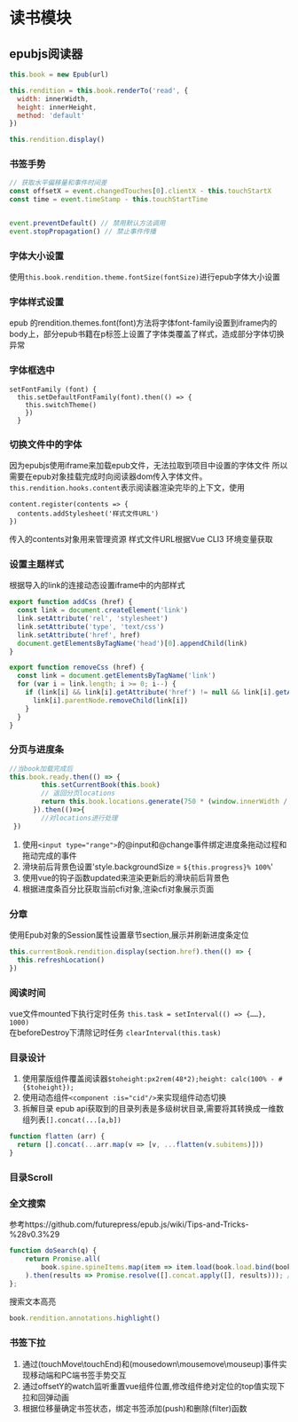 # 读书模块
## epubjs阅读器
```javascript
this.book = new Epub(url)

this.rendition = this.book.renderTo('read', {
  width: innerWidth,
  height: innerHeight,
  method: 'default'
})

this.rendition.display()
```

### 书签手势
```js
// 获取水平偏移量和事件时间差
const offsetX = event.changedTouches[0].clientX - this.touchStartX
const time = event.timeStamp - this.touchStartTime


event.preventDefault() // 禁用默认方法调用        
event.stopPropagation() // 禁止事件传播
```

### 字体大小设置
使用`this.book.rendition.theme.fontSize(fontSize)`进行epub字体大小设置

### 字体样式设置
epub 的rendition.themes.font(font)方法将字体font-family设置到iframe内的body上，部分epub书籍在p标签上设置了字体类覆盖了样式，造成部分字体切换异常

### 字体框选中
```
setFontFamily (font) {
  this.setDefaultFontFamily(font).then(() => {
    this.switchTheme()
    })
  }
```

### 切换文件中的字体
因为epubjs使用iframe来加载epub文件，无法拉取到项目中设置的字体文件
所以需要在epub对象挂载完成时向阅读器dom传入字体文件。`this.rendition.hooks.content`表示阅读器渲染完毕的上下文，使用
```
content.register(contents => {
  contents.addStylesheet('样式文件URL')
})
```
传入的contents对象用来管理资源
样式文件URL根据Vue CLI3 环境变量获取

### 设置主题样式
根据导入的link的连接动态设置iframe中的内部样式
```js
export function addCss (href) {
  const link = document.createElement('link')
  link.setAttribute('rel', 'stylesheet')
  link.setAttribute('type', 'text/css')
  link.setAttribute('href', href)
  document.getElementsByTagName('head')[0].appendChild(link)
}

export function removeCss (href) {
  const link = document.getElementsByTagName('link')
  for (var i = link.length; i >= 0; i--) {
    if (link[i] && link[i].getAttribute('href') != null && link[i].getAttribute('href').indexOf(href) !== -1) {
      link[i].parentNode.removeChild(link[i])
    }
  }
}
```

### 分页与进度条
```js
//当book加载完成后
this.book.ready.then(() => {
        this.setCurrentBook(this.book)
        // 返回分页locations
        return this.book.locations.generate(750 * (window.innerWidth / 375) * (getFontSize(this.fileName) / 16))
      }).then(()=>{ 
        //对locations进行处理
 })
```
 1. 使用`<input type="range">`的@input和@change事件绑定进度条拖动过程和拖动完成的事件
 2. 滑块前后背景色设置'style.backgroundSize = `${this.progress}% 100%`'
 3. 使用vue的钩子函数updated来渲染更新后的滑块前后背景色
 4. 根据进度条百分比获取当前cfi对象,渲染cfi对象展示页面

### 分章
使用Epub对象的Session属性设置章节section,展示并刷新进度条定位
```js
this.currentBook.rendition.display(section.href).then(() => { 
  this.refreshLocation()
})
```
### 阅读时间
vue文件mounted下执行定时任务 `this.task = setInterval(() => {……}, 1000)`     
在beforeDestroy下清除记时任务  `clearInterval(this.task)`

### 目录设计
1. 使用蒙版组件覆盖阅读器`$toheight:px2rem(48*2);height: calc(100% - #{$toheight});`
2. 使用动态组件`<component :is="cid"/>`来实现组件动态切换
3. 拆解目录 epub api获取到的目录列表是多级树状目录,需要将其转换成一维数组列表`[].concat(...[a,b])`
```js
function flatten (arr) {
  return [].concat(...arr.map(v => [v, ...flatten(v.subitems)]))
}
```
### 目录Scroll

### 全文搜索
参考https://github.com/futurepress/epub.js/wiki/Tips-and-Tricks-%28v0.3%29
```js
function doSearch(q) {
    return Promise.all(
        book.spine.spineItems.map(item => item.load(book.load.bind(book)).then(item.find.bind(item, q)).finally(item.unload.bind(item)))
    ).then(results => Promise.resolve([].concat.apply([], results))); //二维数组降维
};
```
搜索文本高亮
```js
book.rendition.annotations.highlight()
```

### 书签下拉
1. 通过(touchMove\touchEnd)和(mousedown\mousemove\mouseup)事件实现移动端和PC端书签手势交互
2. 通过offsetY的watch监听重置vue组件位置,修改组件绝对定位的top值实现下拉和回弹动画
3. 根据位移量确定书签状态，绑定书签添加(push)和删除(filter)函数

